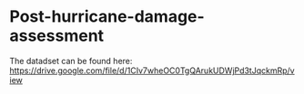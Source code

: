 # Post-hurricane-damage-assessment

The datadset can be found here: https://drive.google.com/file/d/1CIv7wheOC0TgQArukUDWjPd3tJqckmRp/view
